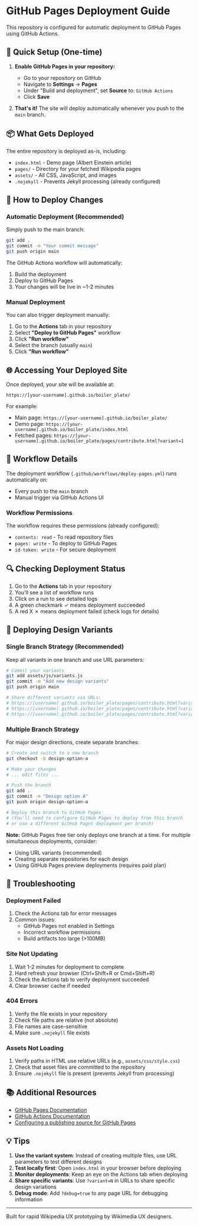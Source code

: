 # GitHub Pages Deployment Guide

This repository is configured for automatic deployment to GitHub Pages using GitHub Actions.

## 🚀 Quick Setup (One-time)

1. **Enable GitHub Pages in your repository:**
   - Go to your repository on GitHub
   - Navigate to **Settings** → **Pages**
   - Under "Build and deployment", set **Source** to: `GitHub Actions`
   - Click **Save**

2. **That's it!** The site will deploy automatically whenever you push to the `main` branch.

## 📦 What Gets Deployed

The entire repository is deployed as-is, including:
- `index.html` - Demo page (Albert Einstein article)
- `pages/` - Directory for your fetched Wikipedia pages
- `assets/` - All CSS, JavaScript, and images
- `.nojekyll` - Prevents Jekyll processing (already configured)

## 🔄 How to Deploy Changes

### Automatic Deployment (Recommended)

Simply push to the main branch:

```bash
git add .
git commit -m "Your commit message"
git push origin main
```

The GitHub Actions workflow will automatically:
1. Build the deployment
2. Deploy to GitHub Pages
3. Your changes will be live in ~1-2 minutes

### Manual Deployment

You can also trigger deployment manually:
1. Go to the **Actions** tab in your repository
2. Select **"Deploy to GitHub Pages"** workflow
3. Click **"Run workflow"**
4. Select the branch (usually `main`)
5. Click **"Run workflow"**

## 🌐 Accessing Your Deployed Site

Once deployed, your site will be available at:

```
https://[your-username].github.io/boiler_plate/
```

For example:
- Main page: `https://[your-username].github.io/boiler_plate/`
- Demo page: `https://[your-username].github.io/boiler_plate/index.html`
- Fetched pages: `https://[your-username].github.io/boiler_plate/pages/contribute.html?variant=1`

## 📝 Workflow Details

The deployment workflow (`.github/workflows/deploy-pages.yml`) runs automatically on:
- Every push to the `main` branch
- Manual trigger via GitHub Actions UI

### Workflow Permissions

The workflow requires these permissions (already configured):
- `contents: read` - To read repository files
- `pages: write` - To deploy to GitHub Pages
- `id-token: write` - For secure deployment

## 🔍 Checking Deployment Status

1. Go to the **Actions** tab in your repository
2. You'll see a list of workflow runs
3. Click on a run to see detailed logs
4. A green checkmark ✓ means deployment succeeded
5. A red X ✗ means deployment failed (check logs for details)

## 🎨 Deploying Design Variants

### Single Branch Strategy (Recommended)

Keep all variants in one branch and use URL parameters:

```bash
# Commit your variants
git add assets/js/variants.js
git commit -m "Add new design variants"
git push origin main

# Share different variants via URLs:
# https://[username].github.io/boiler_plate/pages/contribute.html?variant=1
# https://[username].github.io/boiler_plate/pages/contribute.html?variant=2
# https://[username].github.io/boiler_plate/pages/contribute.html?variant=3
```

### Multiple Branch Strategy

For major design directions, create separate branches:

```bash
# Create and switch to a new branch
git checkout -b design-option-a

# Make your changes
# ... edit files ...

# Push the branch
git add .
git commit -m "Design option A"
git push origin design-option-a

# Deploy this branch to GitHub Pages
# (You'll need to configure GitHub Pages to deploy from this branch
# or use a different GitHub Pages deployment per branch)
```

**Note:** GitHub Pages free tier only deploys one branch at a time. For multiple simultaneous deployments, consider:
- Using URL variants (recommended)
- Creating separate repositories for each design
- Using GitHub Pages preview deployments (requires paid plan)

## 🐛 Troubleshooting

### Deployment Failed

1. Check the Actions tab for error messages
2. Common issues:
   - GitHub Pages not enabled in Settings
   - Incorrect workflow permissions
   - Build artifacts too large (>100MB)

### Site Not Updating

1. Wait 1-2 minutes for deployment to complete
2. Hard refresh your browser (Ctrl+Shift+R or Cmd+Shift+R)
3. Check the Actions tab to verify deployment succeeded
4. Clear browser cache if needed

### 404 Errors

1. Verify the file exists in your repository
2. Check file paths are relative (not absolute)
3. File names are case-sensitive
4. Make sure `.nojekyll` file exists

### Assets Not Loading

1. Verify paths in HTML use relative URLs (e.g., `assets/css/style.css`)
2. Check that asset files are committed to the repository
3. Ensure `.nojekyll` file is present (prevents Jekyll from processing)

## 📚 Additional Resources

- [GitHub Pages Documentation](https://docs.github.com/en/pages)
- [GitHub Actions Documentation](https://docs.github.com/en/actions)
- [Configuring a publishing source for GitHub Pages](https://docs.github.com/en/pages/getting-started-with-github-pages/configuring-a-publishing-source-for-your-github-pages-site)

## 💡 Tips

1. **Use the variant system**: Instead of creating multiple files, use URL parameters to test different designs
2. **Test locally first**: Open `index.html` in your browser before deploying
3. **Monitor deployments**: Keep an eye on the Actions tab when deploying
4. **Share specific variants**: Use `?variant=N` in URLs to share specific design variations
5. **Debug mode**: Add `?debug=true` to any page URL for debugging information

---

Built for rapid Wikipedia UX prototyping by Wikimedia UX designers.

